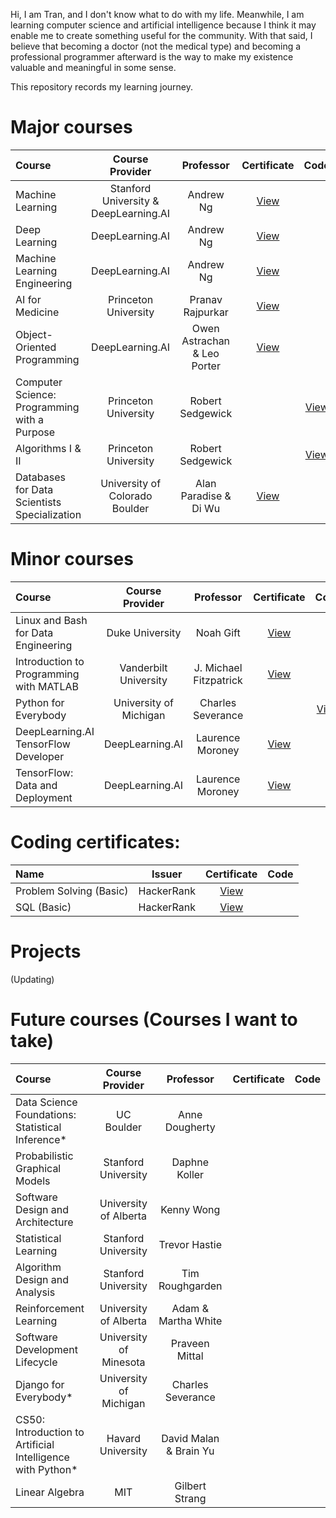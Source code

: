 Hi, I am Tran, and I don't know what to do with my life. Meanwhile, I am learning computer science and artificial intelligence because I think it may enable me to create something useful for the community. With that said, I believe that becoming a doctor (not the medical type) and becoming a professional programmer afterward is the way to make my existence valuable and meaningful in some sense.  

This repository records my learning journey. 

# Major courses

| Course                                        | Course Provider                    | Professor                     |Certificate     | Code            | Grade |
| :---                                          |    :----:                   |         :---:                 |  :---:         |           :---: | ---:  | 
| Machine Learning                              | Stanford University & DeepLearning.AI  | Andrew Ng                     |  [View](https://www.coursera.org/account/accomplishments/specialization/certificate/QWATSCWEZND8)              |                 |  100.00%|
| Deep Learning                                 | DeepLearning.AI             | Andrew Ng                     |  [View](https://www.coursera.org/account/accomplishments/specialization/certificate/BX5PVVHUJJKW)              |                 |  96.69% |
| Machine Learning Engineering                  | DeepLearning.AI             | Andrew Ng                     |  [View](https://www.coursera.org/account/accomplishments/specialization/certificate/539JG4T2RW6E)              |                 |  99.50% |
| AI for Medicine                               | Princeton University        | Pranav Rajpurkar              |  [View](https://www.coursera.org/account/accomplishments/specialization/certificate/5YTXEMQSTBYR)              |                 |  98.11% |
| Object-Oriented Programming                   | DeepLearning.AI             | Owen Astrachan & Leo Porter   |  [View](https://www.coursera.org/account/accomplishments/specialization/certificate/EFGQH7E4YMCW)              |                 | 94.90%  | 
| Computer Science: Programming with a Purpose  | Princeton University        | Robert Sedgewick              |                |  [View](https://github.com/DeCuuTranVo/Computer-science-Programming-with-a-purpose-Princeton-Coursera)               |  96.43%| 
| Algorithms I & II                             | Princeton University        | Robert Sedgewick              |                |  [View](https://github.com/DeCuuTranVo/Algorithms-Princeton-Coursera)               | 96.70% |
|Databases for Data Scientists Specialization   | University of Colorado Boulder| Alan Paradise & Di Wu       | [View](https://www.coursera.org/account/accomplishments/specialization/certificate/HS4TSY3TFH36)               |                | 100.00%        | 

# Minor courses
| Course                                             | Course Provider                    | Professor                     |Certificate     | Code            | Grade |
| :---                                               |    :----:                   |         :---:                 |  :---:         |           :---: | ---:  |
| Linux and Bash for Data Engineering                | Duke University             | Noah Gift                     |[View](https://www.coursera.org/account/accomplishments/certificate/3G8UQD4YZWNY)                |                 | 100%   |
| Introduction to Programming with MATLAB            | Vanderbilt University       | J. Michael Fitzpatrick        |[View](https://www.coursera.org/account/accomplishments/certificate/ZXPKJMQ7DW9U)                |                 | 98.80% |
| Python for Everybody                               | University of Michigan      | Charles Severance             |                |[View](https://github.com/DeCuuTranVo/Python-for-Everybody)                 |  |
| DeepLearning.AI TensorFlow Developer               | DeepLearning.AI             | Laurence Moroney  |[View](https://www.coursera.org/account/accomplishments/specialization/certificate/EJEU8HKZN2WX) |                 | 98.97% |
| TensorFlow: Data and Deployment                    | DeepLearning.AI             | Laurence Moroney  |[View](https://www.coursera.org/account/accomplishments/specialization/certificate/4A2RZN9ZHCWL) |                 | 96.96% |


# Coding certificates:
| Name                                          | Issuer                      |       Certificate     | Code            |
| :---                                          |    :----:                   |         :---:         |            ---: |
| Problem Solving (Basic)                       | HackerRank                  |[View](https://www.hackerrank.com/certificates/9610c8c4c897)|                 |
| SQL (Basic)                                   | HackerRank                  |[View](https://www.hackerrank.com/certificates/41c1c938c92d)|                 |

# Projects
(Updating)

# Future courses (Courses I want to take)
| Course                                             | Course Provider                    | Professor                     |Certificate     | Code            |
| :---                                               |    :----:                   |         :---:                 |  :---:         |            ---: |
| Data Science Foundations: Statistical Inference*    | UC Boulder                  | Anne Dougherty                |                |                 |
| Probabilistic Graphical Models                     | Stanford University         | Daphne Koller                 |                |                 |
| Software Design and Architecture                   | University of Alberta       | Kenny Wong                    |                |                 |
| Statistical Learning                               | Stanford University         | Trevor Hastie                 |                |                 |
| Algorithm Design and Analysis                      | Stanford University         | Tim Roughgarden               |                |                 |
| Reinforcement Learning                             | University of Alberta       | Adam & Martha White           |                |                 |
| Software Development Lifecycle                     | University of Minesota      | Praveen Mittal                |                |                 |
| Django for Everybody*                               | University of Michigan      | Charles Severance             |                |                 |
| CS50: Introduction to Artificial Intelligence with Python*            | Havard University                     | David Malan & Brain Yu                  |                |                 |
| Linear Algebra                                     | MIT                         | Gilbert Strang                |                |                 |
